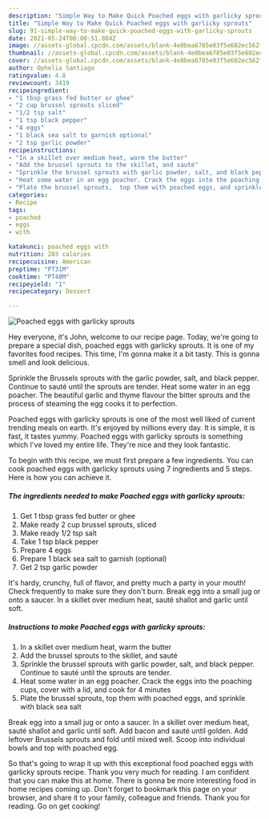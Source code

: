 ```yaml
---
description: "Simple Way to Make Quick Poached eggs with garlicky sprouts"
title: "Simple Way to Make Quick Poached eggs with garlicky sprouts"
slug: 91-simple-way-to-make-quick-poached-eggs-with-garlicky-sprouts
date: 2021-05-24T06:00:51.884Z
image: //assets-global.cpcdn.com/assets/blank-4e0bea6785e03f5e602ec562f230caae08da540cada707380b4fe1bbebba43da.png
thumbnail: //assets-global.cpcdn.com/assets/blank-4e0bea6785e03f5e602ec562f230caae08da540cada707380b4fe1bbebba43da.png
cover: //assets-global.cpcdn.com/assets/blank-4e0bea6785e03f5e602ec562f230caae08da540cada707380b4fe1bbebba43da.png
author: Ophelia Santiago
ratingvalue: 4.8
reviewcount: 3419
recipeingredient:
- "1 tbsp grass fed butter or ghee"
- "2 cup brussel sprouts sliced"
- "1/2 tsp salt"
- "1 tsp black pepper"
- "4 eggs"
- "1 black sea salt to garnish optional"
- "2 tsp garlic powder"
recipeinstructions:
- "In a skillet over medium heat, warm the butter"
- "Add the brussel sprouts to the skillet, and sauté"
- "Sprinkle the brussel sprouts with garlic powder, salt, and black pepper. Continue to sauté until the sprouts are tender."
- "Heat some water in an egg poacher. Crack the eggs into the poaching cups, cover with a lid, and cook for 4 minutes"
- "Plate the brussel sprouts,  top them with poached eggs, and sprinkle with black sea salt"
categories:
- Recipe
tags:
- poached
- eggs
- with

katakunci: poached eggs with 
nutrition: 203 calories
recipecuisine: American
preptime: "PT31M"
cooktime: "PT48M"
recipeyield: "1"
recipecategory: Dessert

---
```



![Poached eggs with garlicky sprouts](//assets-global.cpcdn.com/assets/blank-4e0bea6785e03f5e602ec562f230caae08da540cada707380b4fe1bbebba43da.png)

Hey everyone, it's John, welcome to our recipe page. Today, we're going to prepare a special dish, poached eggs with garlicky sprouts. It is one of my favorites food recipes. This time, I'm gonna make it a bit tasty. This is gonna smell and look delicious.

Sprinkle the Brussels sprouts with the garlic powder, salt, and black pepper. Continue to sauté until the sprouts are tender. Heat some water in an egg poacher. The beautiful garlic and thyme flavour the bitter sprouts and the process of steaming the egg cooks it to perfection.

Poached eggs with garlicky sprouts is one of the most well liked of current trending meals on earth. It's enjoyed by millions every day. It is simple, it is fast, it tastes yummy. Poached eggs with garlicky sprouts is something which I've loved my entire life. They're nice and they look fantastic.


To begin with this recipe, we must first prepare a few ingredients. You can cook poached eggs with garlicky sprouts using 7 ingredients and 5 steps. Here is how you can achieve it.

<!--inarticleads1-->

##### The ingredients needed to make Poached eggs with garlicky sprouts:

1. Get 1 tbsp grass fed butter or ghee
1. Make ready 2 cup brussel sprouts, sliced
1. Make ready 1/2 tsp salt
1. Take 1 tsp black pepper
1. Prepare 4 eggs
1. Prepare 1 black sea salt to garnish (optional)
1. Get 2 tsp garlic powder


It&#39;s hardy, crunchy, full of flavor, and pretty much a party in your mouth! Check frequently to make sure they don&#39;t burn. Break egg into a small jug or onto a saucer. In a skillet over medium heat, sauté shallot and garlic until soft. 

<!--inarticleads2-->

##### Instructions to make Poached eggs with garlicky sprouts:

1. In a skillet over medium heat, warm the butter
1. Add the brussel sprouts to the skillet, and sauté
1. Sprinkle the brussel sprouts with garlic powder, salt, and black pepper. Continue to sauté until the sprouts are tender.
1. Heat some water in an egg poacher. Crack the eggs into the poaching cups, cover with a lid, and cook for 4 minutes
1. Plate the brussel sprouts,  top them with poached eggs, and sprinkle with black sea salt


Break egg into a small jug or onto a saucer. In a skillet over medium heat, sauté shallot and garlic until soft. Add bacon and sauté until golden. Add leftover Brussels sprouts and fold until mixed well. Scoop into individual bowls and top with poached egg. 

So that's going to wrap it up with this exceptional food poached eggs with garlicky sprouts recipe. Thank you very much for reading. I am confident that you can make this at home. There is gonna be more interesting food in home recipes coming up. Don't forget to bookmark this page on your browser, and share it to your family, colleague and friends. Thank you for reading. Go on get cooking!
